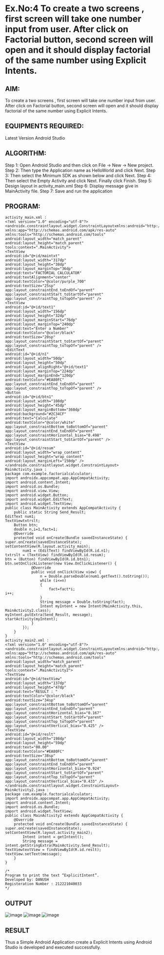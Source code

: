 # Ex.No:4 To create a two screens , first screen will take one number input from user. After click on Factorial button, second screen will open and it should display factorial of the same number using Explicit Intents.


## AIM:

To create a two screens , first screen will take one number input from user. After click on Factorial button, second screen will open and it should display factorial of the same number using Explicit Intents.

## EQUIPMENTS REQUIRED:

Latest Version Android Studio

## ALGORITHM:

Step 1: Open Android Studio and then click on File -> New -> New project.
Step 2: Then type the Application name as HelloWorld and click Next. 
Step 3: Then select the Minimum SDK as shown below and click Next. 
Step 4: Then select the Empty Activity and click Next. Finally click Finish. 
Step 5: Design layout in activity_main.xml
Step 6: Display message give in MainActivity file.
Step 7: Save and run the application

## PROGRAM:
```
activity_main.xml :
<?xml version="1.0" encoding="utf-8"?>
<androidx.constraintlayout.widget.ConstraintLayoutxmlns:android="http://schemas.android.com/apk/res/android"
xmlns:app="http://schemas.android.com/apk/res-auto"
xmlns:tools="http://schemas.android.com/tools"
android:layout_width="match_parent"
android:layout_height="match_parent"
tools:context=".MainActivity">
<TextView
android:id="@+id/maintxt"
android:layout_width="317dp"
android:layout_height="38dp"
android:layout_marginTop="36dp"
android:text="FACTORIAL CALCULATOR"
android:textAlignment="center"
android:textColor="@color/purple_700"
android:textSize="25sp"
app:layout_constraintEnd_toEndOf="parent"
app:layout_constraintStart_toStartOf="parent"
app:layout_constraintTop_toTopOf="parent" />
<TextView
android:id="@+id/text1"
android:layout_width="156dp"
android:layout_height="32dp"
android:layout_marginStart="76dp"
android:layout_marginTop="240dp"
android:text="Enter a Number"
android:textColor="@color/black"
android:textSize="20sp"
app:layout_constraintStart_toStartOf="parent"
app:layout_constraintTop_toTopOf="parent" />
<EditText
android:id="@+id/n1"
android:layout_width="50dp"
android:layout_height="50dp"
android:layout_alignRight="@+id/text1"
android:layout_marginTop="224dp"
android:layout_marginEnd="120dp"
android:textColor="#EA80FC"
app:layout_constraintEnd_toEndOf="parent"
app:layout_constraintTop_toTopOf="parent" />
<Button
android:id="@+id/btn1"
android:layout_width="108dp"
android:layout_height="45dp"
android:layout_marginBottom="360dp"
android:background="#2C34CF"
android:text="Calculate"
android:textColor="@color/white"
app:layout_constraintBottom_toBottomOf="parent"
app:layout_constraintEnd_toEndOf="parent"
app:layout_constraintHorizontal_bias="0.498"
app:layout_constraintStart_toStartOf="parent" />
<TextView
android:id="@+id/resum"
android:layout_width="wrap_content"
android:layout_height="wrap_content"
android:layout_marginLeft="150dp" />
</androidx.constraintlayout.widget.ConstraintLayout>
MainActivity.java :
package com.example.factorialcalculator;
import androidx.appcompat.app.AppCompatActivity;
import android.content.Intent;
import android.os.Bundle;
import android.view.View;
import android.widget.Button;
import android.widget.EditText;
import android.widget.TextView;
public class MainActivity extends AppCompatActivity {
    public static String Send_Result;
EditText num1;
TextViewtxtrslt;
    Button btn;
    double n,i=1,fact=1;
    @Override
    protected void onCreate(Bundle savedInstanceState) {
super.onCreate(savedInstanceState);
setContentView(R.layout.activity_main);
        num1 = (EditText) findViewById(R.id.n1);
txtrslt = (TextView) findViewById(R.id.resum);
btn = (Button) findViewById(R.id.btn1);
btn.setOnClickListener(new View.OnClickListener() {
            @Override
            public void onClick(View view) {
                n = Double.parseDouble(num1.getText().toString());
                while (i<=n)
                {
                    fact=fact*i;
i++;
                }
                String message = Double.toString(fact);
                Intent myIntent = new Intent(MainActivity.this, MainActivity2.class);
myIntent.putExtra(Send_Result, message);
startActivity(myIntent);
            }
        });
    }
}
activity_main2.xml :
<?xml version="1.0" encoding="utf-8"?>
<androidx.constraintlayout.widget.ConstraintLayoutxmlns:android="http://schemas.android.com/apk/res/android"
xmlns:app="http://schemas.android.com/apk/res-auto"
xmlns:tools="http://schemas.android.com/tools"
android:layout_width="match_parent"
android:layout_height="match_parent"
tools:context=".MainActivity2">
<TextView
android:id="@+id/textView"
android:layout_width="137dp"
android:layout_height="47dp"
android:text="RESULT : "
android:textColor="@color/black"
android:textSize="34sp"
app:layout_constraintBottom_toBottomOf="parent"
app:layout_constraintEnd_toEndOf="parent"
app:layout_constraintHorizontal_bias="0.167"
app:layout_constraintStart_toStartOf="parent"
app:layout_constraintTop_toTopOf="parent"
app:layout_constraintVertical_bias="0.425" />
<TextView
android:id="@+id/reslt"
android:layout_width="198dp"
android:layout_height="59dp"
android:text="00.00"
android:textColor="#EA80FC"
android:textSize="38sp"
app:layout_constraintBottom_toBottomOf="parent"
app:layout_constraintEnd_toEndOf="parent"
app:layout_constraintHorizontal_bias="0.924"
app:layout_constraintStart_toStartOf="parent"
app:layout_constraintTop_toTopOf="parent"
app:layout_constraintVertical_bias="0.433" />
</androidx.constraintlayout.widget.ConstraintLayout>
MainActivity2.java :
package com.example.factorialcalculator;
import androidx.appcompat.app.AppCompatActivity;
import android.content.Intent;
import android.os.Bundle;
import android.widget.TextView;
public class MainActivity2 extends AppCompatActivity {
    @Override
    protected void onCreate(Bundle savedInstanceState) {
super.onCreate(savedInstanceState);
setContentView(R.layout.activity_main2);
        Intent intent = getIntent();
        String message = intent.getStringExtra(MainActivity.Send_Result);
TextViewtextView = findViewById(R.id.reslt);
textView.setText(message);
    }
}

/*
Program to print the text “ExplicitIntent”.
Developed by: DANUSH
Registeration Number : 212221040033
*/
```
## OUTPUT
![image](https://github.com/danush564/Mobile-Application-Development/assets/98585166/5025a863-3605-4dbe-bbae-0fb9613d6ec9)
![image](https://github.com/danush564/Mobile-Application-Development/assets/98585166/b6d95214-2a03-4cac-b803-a37027bd14ab)
![image](https://github.com/danush564/Mobile-Application-Development/assets/98585166/87eefcf1-55e1-4ba4-aebc-ee7ff12b3ba0)

## RESULT
Thus a Simple Android Application create a Explicit Intents using Android Studio is developed and executed successfully.


